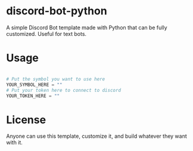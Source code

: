 # discord-bot-python
A simple Discord Bot template made with Python that can be fully customized. Useful for text bots.

# Usage
```python

# Put the symbol you want to use here
YOUR_SYMBOL_HERE = ""
# Put your token here to connect to discord
YOUR_TOKEN_HERE = ""

```

# License
Anyone can use this template, customize it, and build whatever they want with it.

